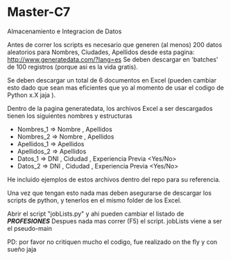 # Master-C7
Almacenamiento e Integracion de Datos

Antes de correr los scripts es necesario que generen (al menos) 200 datos aleatorios para Nombres, Ciudades, Apellidos desde esta pagina: http://www.generatedata.com/?lang=es
Se deben descargar en 'batches' de 100 registros (porque asi es la vida gratis). 

Se deben descargar un total de 6 documentos en Excel (pueden cambiar esto dado que sean mas eficientes que yo al momento de usar el codigo de Python x.X jaja ). 

Dentro de la pagina generatedata, los archivos Excel a ser descargados tienen los siguientes nombres y estructuras

* Nombres_1 => Nombre <STRING>, Apellidos <STRING>
* Nombres_2 => Nombre <STRING>, Apellidos <STRING>
* Apellidos_1 => Apellidos <STRING>
* Apellidos_2 => Apellidos <STRING>
* Datos_1 => DNI <INT>, Cidudad <STRING>, Experiencia Previa <Yes/No>
* Datos_2 => DNI <INT>, Cidudad <STRING>, Experiencia Previa <Yes/No>

He incluido ejemplos de estos archivos dentro del repo para su referencia. 

Una vez que tengan esto nada mas deben asegurarse de descargar los scripts de python, y tenerlos en el mismo folder de los Excel. 

Abrir el script "jobLists.py" y ahi pueden cambiar el listado de <b>*PROFESIONES*</b>
Despues nada mas correr (F5) el script. 
jobLists viene a ser el pseudo-main

PD: por favor no critiquen mucho el codigo, fue realizado on the fly y con sueño jaja 
